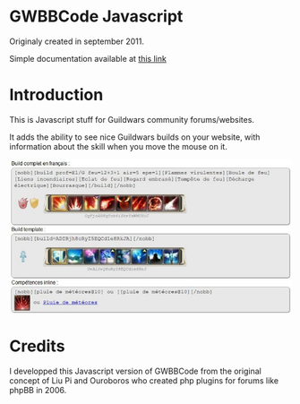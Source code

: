 GWBBCode Javascript
===================

Originaly created in september 2011.

Simple documentation available at [this link](http://gwbbcode.arnapou.net)

Introduction
============
This is Javascript stuff for Guildwars community forums/websites.

It adds the ability to see nice Guildwars builds on your website, with information about the skill when you move the mouse on it.

![screen](/doc/screen.jpg)

Credits
=======
I developped this Javascript version of GWBBCode from the original concept of Liu Pi and Ouroboros who created php plugins for forums like phpBB in 2006.
